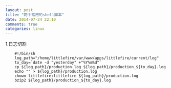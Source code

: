 ```yaml
---
layout: post
title: "两个常用的shell脚本"
date: 2014-07-24 22:10
comments: true
categories: linux
---
```


1.日志切割

		#!/bin/sh
		log_path="/home/littlefire/var/www/apps/littlefire/current/log"
		to_day=`date -d "yesterday" +"%Y%m%d"`
		cp ${log_path}/production.log ${log_path}/production_${to_day}.log
		echo "" > ${log_path}/production.log
		chown littlefire:littlefire ${log_path}/production.log
		bzip2 ${log_path}/production_${to_day}.log